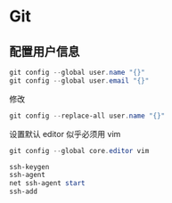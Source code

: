 # Git

## 配置用户信息

```powershell
git config --global user.name "{}"
git config --global user.email "{}"
```

修改

```powershell
git config --replace-all user.name "{}"
```

设置默认 editor
似乎必须用 vim

```powershell
git config --global core.editor vim
```

```powershell
ssh-keygen
ssh-agent
net ssh-agent start
ssh-add
```
